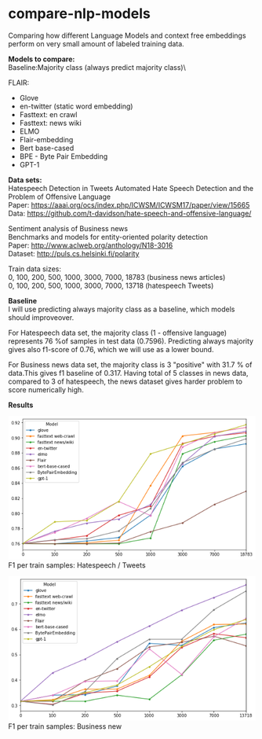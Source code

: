 # compare-nlp-models
Comparing how different Language Models and context free embeddings perform on very small amount of labeled training data.



<b>Models to compare:</b><br/>
Baseline:Majority class (always predict majority class)\

FLAIR:
- Glove
- en-twitter (static word embedding)
- Fasttext: en crawl
- Fasttext: news wiki
- ELMO
- Flair-embedding
- Bert base-cased
- BPE - Byte Pair Embedding
- GPT-1

<b>Data sets:</b><br/> 
Hatespeech Detection in Tweets
Automated Hate Speech Detection and the Problem of Offensive Language<br/>
Paper: https://aaai.org/ocs/index.php/ICWSM/ICWSM17/paper/view/15665 <br/>
Data: https://github.com/t-davidson/hate-speech-and-offensive-language/

Sentiment analysis of Business news<br/>
Benchmarks and models for entity-oriented polarity detection <br/>
Paper: http://www.aclweb.org/anthology/N18-3016 <br/>
Dataset: http://puls.cs.helsinki.fi/polarity


Train data sizes:\
0, 100, 200, 500, 1000, 3000, 7000,  18783 (business news articles)\
0, 100, 200, 500, 1000, 3000, 7000,  13718 (hatespeech Tweets)


<b>Baseline</b><br />
I will use predicting always majority class as a baseline, which models should improveover.

For Hatespeech data set, the majority class (1 - offensive language) represents 76 %of samples in test data (0.7596). Predicting always majority gives also f1-score of 0.76, which we will use as a lower bound.

For Business news data set, the majority class is 3 "positive" with 31.7 % of data.This gives f1 baseline of 0.317. Having total of 5 classes in news data, compared to 3 of hatespeech, the news dataset gives harder problem to score numerically high.

<b>Results</b>


![alt text](https://github.com/jannenev/compare-nlp-models/blob/master/images/figure_f1_trainsize_hatespeech_marker.png) <br/>
 F1 per train samples: Hatespeech / Tweets


![alt text](https://github.com/jannenev/compare-nlp-models/blob/master/images/figure_f1_trainsize_news_marker.png) <br/>
F1 per train samples: Business new

